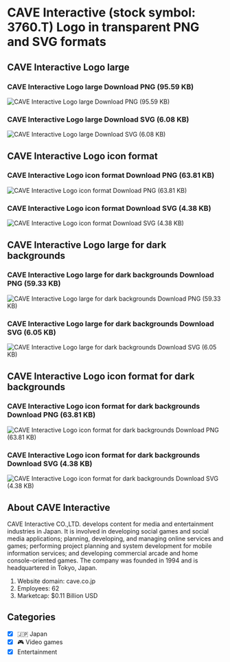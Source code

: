 # CAVE Interactive (stock symbol: 3760.T) Logo in transparent PNG and SVG formats

## CAVE Interactive Logo large

### CAVE Interactive Logo large Download PNG (95.59 KB)

![CAVE Interactive Logo large Download PNG (95.59 KB)](/img/orig/3760.T_BIG-e5b72d29.png)

### CAVE Interactive Logo large Download SVG (6.08 KB)

![CAVE Interactive Logo large Download SVG (6.08 KB)](/img/orig/3760.T_BIG-7d1efab3.svg)

## CAVE Interactive Logo icon format

### CAVE Interactive Logo icon format Download PNG (63.81 KB)

![CAVE Interactive Logo icon format Download PNG (63.81 KB)](/img/orig/3760.T-b1bb84cc.png)

### CAVE Interactive Logo icon format Download SVG (4.38 KB)

![CAVE Interactive Logo icon format Download SVG (4.38 KB)](/img/orig/3760.T-8e08893b.svg)

## CAVE Interactive Logo large for dark backgrounds

### CAVE Interactive Logo large for dark backgrounds Download PNG (59.33 KB)

![CAVE Interactive Logo large for dark backgrounds Download PNG (59.33 KB)](/img/orig/3760.T_BIG.D-c3b05a97.png)

### CAVE Interactive Logo large for dark backgrounds Download SVG (6.05 KB)

![CAVE Interactive Logo large for dark backgrounds Download SVG (6.05 KB)](/img/orig/3760.T_BIG.D-74f01e86.svg)

## CAVE Interactive Logo icon format for dark backgrounds

### CAVE Interactive Logo icon format for dark backgrounds Download PNG (63.81 KB)

![CAVE Interactive Logo icon format for dark backgrounds Download PNG (63.81 KB)](/img/orig/3760.T.D-d7baa36b.png)

### CAVE Interactive Logo icon format for dark backgrounds Download SVG (4.38 KB)

![CAVE Interactive Logo icon format for dark backgrounds Download SVG (4.38 KB)](/img/orig/3760.T.D-c9837740.svg)

## About CAVE Interactive

CAVE Interactive CO.,LTD. develops content for media and entertainment industries in Japan. It is involved in developing social games and social media applications; planning, developing, and managing online services and games; performing project planning and system development for mobile information services; and developing commercial arcade and home console-oriented games. The company was founded in 1994 and is headquartered in Tokyo, Japan.

1. Website domain: cave.co.jp
2. Employees: 62
3. Marketcap: $0.11 Billion USD


## Categories
- [x] 🇯🇵 Japan
- [x] 🎮 Video games
- [x] Entertainment
